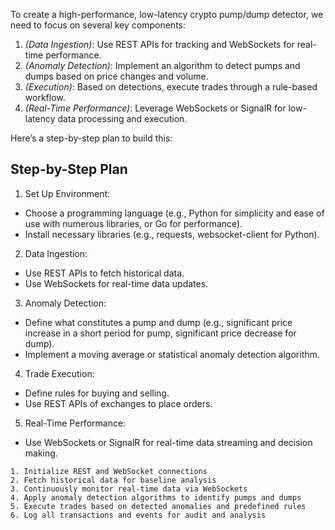 To create a high-performance, low-latency crypto pump/dump detector, we need to focus on several key components:

1. *(*Data Ingestion*)*: Use REST APIs for tracking and WebSockets for real-time performance.
2. *(*Anomaly Detection*)*: Implement an algorithm to detect pumps and dumps based on price changes and volume.
3. *(*Execution*)*: Based on detections, execute trades through a rule-based workflow.
4. *(*Real-Time Performance*)*: Leverage WebSockets or SignalR for low-latency data processing and execution.

Here’s a step-by-step plan to build this:

## Step-by-Step Plan

1. Set Up Environment:

+ Choose a programming language (e.g., Python for simplicity and ease of use with numerous libraries, or Go for performance).
+ Install necessary libraries (e.g., requests, websocket-client for Python).

2. Data Ingestion:

+ Use REST APIs to fetch historical data.
+ Use WebSockets for real-time data updates.

3. Anomaly Detection:

+ Define what constitutes a pump and dump (e.g., significant price increase in a short period for pump, significant price decrease for dump).
+ Implement a moving average or statistical anomaly detection algorithm.

4. Trade Execution:

+ Define rules for buying and selling.
+ Use REST APIs of exchanges to place orders.

5. Real-Time Performance:

+ Use WebSockets or SignalR for real-time data streaming and decision making.

```Pseudocode
1. Initialize REST and WebSocket connections
2. Fetch historical data for baseline analysis
3. Continuously monitor real-time data via WebSockets
4. Apply anomaly detection algorithms to identify pumps and dumps
5. Execute trades based on detected anomalies and predefined rules
6. Log all transactions and events for audit and analysis
```
